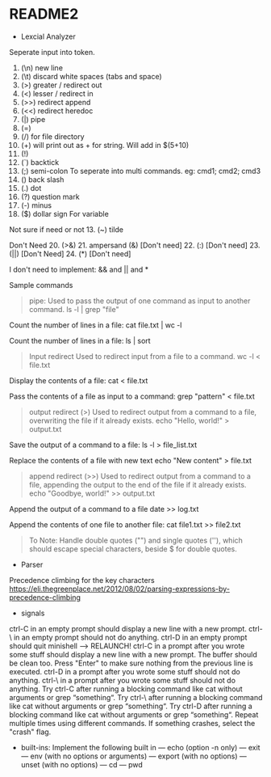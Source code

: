 # README2

* Lexcial Analyzer

Seperate input into token.

1. (\n) new line
2. (\t) discard white spaces (tabs and space)
3. (>) greater / redirect out
4. (<) lesser / redirect in
5. (>>) redirect append
6. (<<) redirect heredoc
7. (|) pipe
8. (=)
9. (/) for file directory
10. (+) will print out as + for string. Will add in $(5+10)
11. (!)
12. (`) backtick
13. (;) semi-colon To seperate into multi commands. eg: cmd1; cmd2; cmd3
14. (\) back slash
15. (.) dot
16. (?) question mark
17. (-) minus
18. ($) dollar sign For variable

Not sure if need or not
13. (~) tilde

Don't Need
20. (>&)
21. ampersand (&)  [Don't need]
22. (:) [Don't need]
23. (||) [Don't Need]
24. (*) [Don't need]

I don't need to implement: && and || and *

Sample commands

>pipe:
Used to pass the output of one command as input to another command.
ls -l | grep "file"

Count the number of lines in a file:
cat file.txt | wc -l

Count the number of lines in a file:
ls | sort

>Input redirect
Used to redirect input from a file to a command.
wc -l < file.txt

Display the contents of a file:
cat < file.txt

Pass the contents of a file as input to a command:
grep "pattern" < file.txt

>output redirect (>)
Used to redirect output from a command to a file, overwriting the file if it already exists.
echo "Hello, world!" > output.txt

Save the output of a command to a file:
ls -l > file_list.txt

Replace the contents of a file with new text
echo "New content" > file.txt

>append redirect (>>)
Used to redirect output from a command to a file, appending the output to the end of the file if it already exists.
echo "Goodbye, world!" >> output.txt

Append the output of a command to a file
date >> log.txt

Append the contents of one file to another file:
cat file1.txt >> file2.txt

>To Note:
Handle double quotes ("") and single quotes (''), which should escape special characters, beside $ for double quotes.

* Parser

Precedence climbing for the key characters
<https://eli.thegreenplace.net/2012/08/02/parsing-expressions-by-precedence-climbing>

* signals

ctrl-C in an empty prompt should display a new line with a new prompt.
ctrl-\ in an empty prompt should not do anything.
ctrl-D in an empty prompt should quit minishell --> RELAUNCH!
ctrl-C in a prompt after you wrote some stuff should display a new line with a new prompt.
The buffer should be clean too. Press "Enter" to make sure nothing from the previous line is executed.
ctrl-D in a prompt after you wrote some stuff should not do anything.
ctrl-\ in a prompt after you wrote some stuff should not do anything.
Try ctrl-C after running a blocking command like cat without arguments or grep “something“.
Try ctrl-\ after running a blocking command like cat without arguments or grep “something“.
Try ctrl-D after running a blocking command like cat without arguments or grep “something“.
Repeat multiple times using different commands.
If something crashes, select the "crash" flag.

* built-ins:
Implement the following built in
— echo (option -n only)
— exit
— env (with no options or arguments)
— export (with no options)
— unset (with no options)
— cd
— pwd
